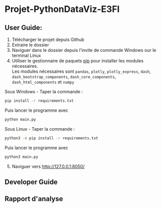 # Projet-PythonDataViz-E3FI

## User Guide:

1. Télécharger le projet depuis Github
2. Extraire le dossier
3. Naviguer dans le dossier depuis l'invite de commande Windows our le terminal Linux
4. Utiliser le gestionnaire de paquets [pip](https://pip.pypa.io/en/stable/) pour installer les modules nécessaires.  
   Les modules nécessaires sont `pandas`, `plotly`, `plotly_express`, `dash`,
`dash_bootstrap_components`, `dash_core_components`, `dash_html_components`
et `numpy`

Sous Windows - Taper la commande : 
```bash
pip install -r requirements.txt
```
Puis lancer le programme avec 
```bash
python main.py
```

Sous Linux - Taper la commande : 
```bash
python3 -m pip install -r requirements.txt
```
Puis lancer le programme avec 
```bash
python3 main.py
```
5. Naviguer vers http://127.0.0.1:8050/

## Developer Guide



## Rapport d'analyse
